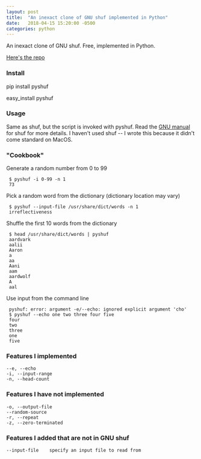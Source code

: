 ```yaml
---
layout: post
title:  "An inexact clone of GNU shuf implemented in Python"
date:   2018-04-15 15:20:00 -0500
categories: python
---
```


An inexact clone of GNU shuf. Free, implemented in Python.

[Here's the repo](https://github.com/jakekara/pyshuf)

### Install

pip install pyshuf

easy_install pyshuf

### Usage

Same as shuf, but the script is invoked with pyshuf. Read the [GNU
manual](https://www.gnu.org/software/coreutils/manual/html_node/shuf-invocation.html)
for shuf for more details. I haven't used shuf -- I wrote this because it
didn't come standard on MacOS.

### "Cookbook" 

Generate a random number from 0 to 99

     $ pyshuf -i 0-99 -n 1
     73

Pick a random word from the dictionary (dictionary location may vary)

     $ pyshuf --input-file /usr/share/dict/words -n 1
     irreflectiveness

Shuffle the first 10 words from the dictionary

     $ head /usr/share/dict/words | pyshuf
     aardvark
     aalii
     Aaron
     a
     aa
     Aani
     aam
     aardwolf
     A
     aal

Use input from the command line

     pyshuf: error: argument -e/--echo: ignored explicit argument 'cho'
     $ pyshuf --echo one two three four five
     four
     two
     three
     one
     five

### Features I implemented

    --e, --echo
    -i, --input-range
    -n, --head-count

### Features I have not implemented

    -o, --output-file
    --random-source
    -r, --repeat
    -z, --zero-terminated

### Features I added that are not in GNU shuf

    --input-file	specify an input file to read from
